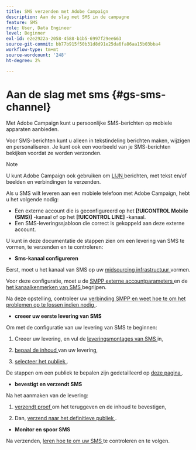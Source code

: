```yaml
---
title: SMS verzenden met Adobe Campaign
description: Aan de slag met SMS in de campagne
feature: SMS
role: User, Data Engineer
level: Beginner
exl-id: e2e2922a-2058-4588-b1b5-6997f29ee663
source-git-commit: bb77b915f50b31d8d91e25da6fa86aa15b03bba4
workflow-type: tm+mt
source-wordcount: '248'
ht-degree: 2%

---
```


# Aan de slag met sms {#gs-sms-channel}

Met Adobe Campaign kunt u persoonlijke SMS-berichten op mobiele apparaten aanbieden.

Voor SMS-berichten kunt u alleen in tekstindeling berichten maken, wijzigen en personaliseren. Je kunt ook een voorbeeld van je SMS-berichten bekijken voordat ze worden verzonden.

>[!NOTE]
>
>U kunt Adobe Campaign ook gebruiken om [ LIJN ](../../send/line.md) berichten, met tekst en/of beelden en verbindingen te verzenden.

Als u SMS wilt leveren aan een mobiele telefoon met Adobe Campaign, hebt u het volgende nodig:

* Een externe account die is geconfigureerd op het **[!UICONTROL Mobile (SMS)]** -kanaal of op het **[!UICONTROL LINE]** -kanaal.
* Een SMS-leveringssjabloon die correct is gekoppeld aan deze externe account.

U kunt in deze documentatie de stappen zien om een levering van SMS te vormen, te verzenden en te controleren:

* **Sms-kanaal configureren**

Eerst, moet u het kanaal van SMS op uw [ midsourcing infrastructuur ](sms-mid-sourcing.md) vormen.

<!--The steps depend on the platform: either you have [a standalone instance](sms-standalone-instance.md) or you are in [a mid-sourcing infrastructure](sms-mid-sourcing.md).-->

Voor deze configuratie, moet u de [ SMPP externe accountparameters ](smpp-external-account.md) en de [ het kanaalkenmerken van SMS ](sms-channel.md) begrijpen.

Na deze opstelling, controleer uw [ verbinding SMPP en weet hoe te om het problemen op te lossen indien nodig ](smpp-connection.md).

* **creeer uw eerste levering van SMS**

Om met de configuratie van uw levering van SMS te beginnen:

1. Creeer uw levering, en vul de [ leveringsmontages van SMS ](sms-delivery-settings.md) in,

1. [ bepaal de inhoud ](sms-content.md) van uw levering,

1. [ selecteer het publiek ](sms-audience.md).

De stappen om een publiek te bepalen zijn gedetailleerd op [ deze pagina ](../../audiences/create-audiences.md).

* **bevestigt en verzendt SMS**

Na het aanmaken van de levering:

1. [ verzendt proef ](sms-proofs.md) om het teruggeven en de inhoud te bevestigen,

1. Dan, [ verzend naar het definitieve publiek ](sms-send.md).

* **Monitor en spoor SMS**

Na verzenden, [ leren hoe te om uw SMS ](sms-monitor.md) te controleren en te volgen.
